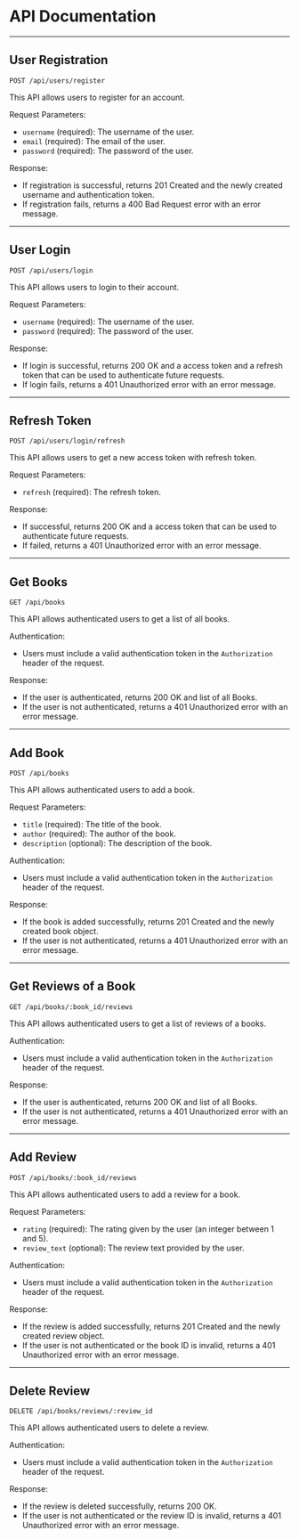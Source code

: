 # API Documentation

* * *

## User Registration

`POST /api/users/register`

This API allows users to register for an account.

Request Parameters:

* `username` (required): The username of the user.
* `email` (required): The email of the user.
* `password` (required): The password of the user.

Response:

* If registration is successful, returns 201 Created and the newly created username and authentication token.
* If registration fails, returns a 400 Bad Request error with an error message.

* * *

## User Login

`POST /api/users/login`

This API allows users to login to their account.

Request Parameters:

* `username` (required): The username of the user.
* `password` (required): The password of the user.

Response:

* If login is successful, returns 200 OK and a access token and a refresh token that can be used to authenticate future requests.
* If login fails, returns a 401 Unauthorized error with an error message.

* * *

## Refresh Token

`POST /api/users/login/refresh`

This API allows users to get a new access token with refresh token.

Request Parameters:

* `refresh` (required): The refresh token.

Response:

* If successful, returns 200 OK and a access token that can be used to authenticate future requests.
* If failed, returns a 401 Unauthorized error with an error message.

* * *

## Get Books

`GET /api/books`

This API allows authenticated users to get a list of all books.

Authentication:

* Users must include a valid authentication token in the `Authorization` header of the request.

Response:

* If the user is authenticated, returns 200 OK and list of all Books.
* If the user is not authenticated, returns a 401 Unauthorized error with an error message.

* * *

## Add Book

`POST /api/books`

This API allows authenticated users to add a book.

Request Parameters:

* `title` (required): The title of the book.
* `author` (required): The author of the book.
* `description` (optional): The description of the book.

Authentication:

* Users must include a valid authentication token in the `Authorization` header of the request.

Response:

* If the book is added successfully, returns 201 Created and the newly created book object.
* If the user is not authenticated, returns a 401 Unauthorized error with an error message.

* * *

## Get Reviews of a Book

`GET /api/books/:book_id/reviews`

This API allows authenticated users to get a list of reviews of a books.

Authentication:

* Users must include a valid authentication token in the `Authorization` header of the request.

Response:

* If the user is authenticated, returns 200 OK and list of all Books.
* If the user is not authenticated, returns a 401 Unauthorized error with an error message.

* * *

## Add Review

`POST /api/books/:book_id/reviews`

This API allows authenticated users to add a review for a book.

Request Parameters:

* `rating` (required): The rating given by the user (an integer between 1 and 5).
* `review_text` (optional): The review text provided by the user.

Authentication:

* Users must include a valid authentication token in the `Authorization` header of the request.

Response:

* If the review is added successfully, returns 201 Created and the newly created review object.
* If the user is not authenticated or the book ID is invalid, returns a 401 Unauthorized error with an error message.

* * *

## Delete Review

`DELETE /api/books/reviews/:review_id`

This API allows authenticated users to delete a review.

Authentication:

* Users must include a valid authentication token in the `Authorization` header of the request.

Response:

* If the review is deleted successfully, returns 200 OK.
* If the user is not authenticated or the review ID is invalid, returns a 401 Unauthorized error with an error message.
